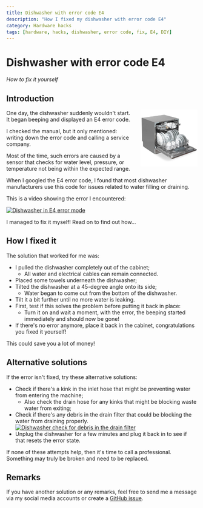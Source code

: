 ```yaml
---
title: Dishwasher with error code E4
description: "How I fixed my dishwasher with error code E4"
category: Hardware hacks
tags: [hardware, hacks, dishwasher, error code, fix, E4, DIY]
---
```


# Dishwasher with error code E4
*How to fix it yourself*

## Introduction

<img style="float:right;height:150px; margin-left:15px" src="images_dishwasher/dishwasher.webp" alt="dishwasher">
One day, the dishwasher suddenly wouldn't start. It began beeping and displayed an E4 error code.

I checked the manual, but it only mentioned: writing down the error code and calling a service company.

Most of the time, such errors are caused by a sensor that checks for water level, pressure, or temperature not being within the expected range.

When I googled the E4 error code, I found that most dishwasher manufacturers use this code for issues related to water filling or draining.

This is a video showing the error I encountered:

[![Dishwasher in E4 error mode](http://img.youtube.com/vi/mP1gErJZj4Q/0.jpg)](https://www.youtube.com/shorts/mP1gErJZj4Q "Dishwasher in E4 error mode")

I managed to fix it myself! Read on to find out how...

## How I fixed it

The solution that worked for me was:

* I pulled the dishwasher completely out of the cabinet;
    * All water and electrical cables can remain connected.
* Placed some towels underneath the dishwasher;
* Tilted the dishwasher at a 45-degree angle onto its side;
    * Water began to come out from the bottom of the dishwasher.
* Tilt it a bit further until no more water is leaking.
* First, test if this solves the problem before putting it back in place:
    * Turn it on and wait a moment, with the error, the beeping started immediately and should now be gone!
* If there's no error anymore, place it back in the cabinet, congratulations you fixed it yourself!

This could save you a lot of money!

## Alternative solutions

If the error isn't fixed, try these alternative solutions:

* Check if there's a kink in the inlet hose that might be preventing water from entering the machine;
    * Also check the drain hose for any kinks that might be blocking waste water from exiting;
* Check if there's any debris in the drain filter that could be blocking the water from draining properly.
  [![Dishwasher check for debris in the drain filter](http://img.youtube.com/vi/I7jVMQhj4jc/0.jpg)](https://www.youtube.com/shorts/I7jVMQhj4jc?mute=1;autoplay=1 "Dishwasher check for debris in the drain filter")
* Unplug the dishwasher for a few minutes and plug it back in to see if that resets the error state.

If none of these attempts help, then it's time to call a professional.
Something may truly be broken and need to be replaced.

## Remarks

If you have another solution or any remarks, feel free to send me a message via my social media accounts 
or create a [GitHub issue](https://github.com/vdbrink/vdbrink.github.io/issues).
